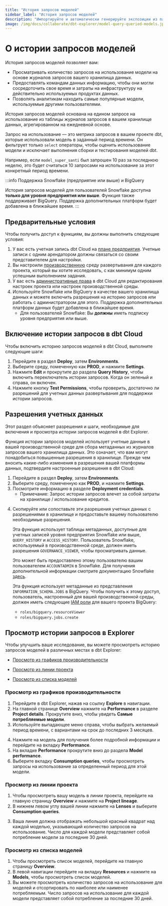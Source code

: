```yaml
---
title: "История запросов моделей"
sidebar_label: "История запросов моделей"
description: "Импортируйте и автоматически генерируйте экспозиции из панелей управления и узнайте, как модели используются в инструментах нижнего уровня для более богатой линии."
image: /img/docs/collaborate/dbt-explorer/model-query-queried-models.jpg
---
```


# О истории запросов моделей <Lifecycle status='preview' />

История запросов моделей позволяет вам:

- Просматривать количество запросов на использование модели на основе журналов запросов вашего хранилища данных.
- Предоставлять командам данных информацию, чтобы они могли сосредоточить свое время и затраты на инфраструктуру на действительно используемых продуктах данных.
- Позволять аналитикам находить самые популярные модели, используемые другими пользователями.

История запросов моделей основана на едином запросе на использование из таблицы журналов запросов в вашем хранилище данных, агрегированном на ежедневной основе.

<Expandable alt_header="Что такое запрос на использование?">

Запрос на использование — это метрика запросов в вашем проекте dbt, которые использовали модель в заданный период времени. Он фильтрует только `select` операторы, чтобы оценить использование модели и исключает выполнения сборки и тестирования моделей dbt.

Например, если `model_super_santi` был запрошен 10 раз за последнюю неделю, это будет считаться 10 запросами на использование за этот конкретный период времени.
</Expandable>


:::info Поддержка Snowflake (предприятие или выше) и BigQuery

История запросов моделей для пользователей Snowflake доступна **только для уровня предприятия или выше**. Функция также поддерживает BigQuery. Поддержка дополнительных платформ будет добавлена в ближайшее время.
:::

## Предварительные условия

Чтобы получить доступ к функциям, вы должны выполнить следующие условия:

1. У вас есть учетная запись dbt Cloud на [плане предприятия](https://www.getdbt.com/pricing/). Учетные записи с одним арендатором должны связаться со своим представителем для настройки.
2. Вы настроили [производственную](https://docs.getdbt.com/docs/deploy/deploy-environments#set-as-production-environment) среду развертывания для каждого проекта, который вы хотите исследовать, с как минимум одним успешным выполнением задания.
3. У вас есть [административные права](/docs/cloud/manage-access/enterprise-permissions) в dbt Cloud для редактирования настроек проекта или настроек производственной среды.
4. Используйте Snowflake или BigQuery в качестве вашего хранилища данных и можете включить разрешения на историю запросов или работать с администратором для этого. Поддержка дополнительных платформ данных будет добавлена в ближайшее время.
   - Для пользователей Snowflake: Вы **должны** иметь подписку уровня предприятия или выше.

## Включение истории запросов в dbt Cloud

Чтобы включить историю запросов моделей в dbt Cloud, выполните следующие шаги:

1. Перейдите в раздел **Deploy**, затем **Environments**.
2. Выберите среду, помеченную как **PROD**, и нажмите **Settings**.
3. Нажмите **Edit** и прокрутите до раздела **Query History**, чтобы включить переключатель истории запросов. Когда он зеленый и справа, он включен.
4. Нажмите кнопку **Test Permissions**, чтобы проверить, достаточно ли разрешений для учетных данных развертывания для поддержки истории запросов.

<DocCarousel slidesPerView={1}>

<Lightbox src="/img/docs/collaborate/dbt-explorer/enable-query-history.jpg" width="95%" title="Включите историю запросов в настройках вашей среды." />
<Lightbox src="/img/docs/collaborate/dbt-explorer/enable-query-history-success.jpg" width="95%" title="Пример результата проверки разрешений после нажатия на Test Permissions." />

</DocCarousel>

## Разрешения учетных данных

Этот раздел объясняет разрешения и шаги, необходимые для включения и просмотра истории запросов моделей в dbt Explorer.

Функция истории запросов моделей использует учетные данные в вашей производственной среде для сбора метаданных из журналов запросов вашего хранилища данных. Это означает, что вам могут понадобиться повышенные разрешения в хранилище. Прежде чем вносить какие-либо изменения в разрешения вашей платформы данных, подтвердите настроенные разрешения в dbt Cloud:

1. Перейдите в раздел **Deploy**, затем **Environments**.
2. Выберите среду, помеченную как **PROD**, и нажмите **Settings**.
3. Посмотрите информацию в разделе **Deployment credentials**. 
   - Примечание: Запрос истории запросов влечет за собой затраты на хранилище / использование кредитов.
<Lightbox src="/img/docs/collaborate/dbt-explorer/model-query-credentials.jpg" width="50%" title="Подтвердите свои учетные данные развертывания на странице настроек вашей среды." />

4. Скопируйте или сопоставьте эти разрешения учетных данных с разрешениями в хранилище и предоставьте вашему пользователю необходимые разрешения.

    <Expandable alt_header="Для Snowflake">

    Эта функция использует таблицы метаданных, доступные для учетных записей уровня предприятия Snowflake или выше, `QUERY_HISTORY` и `ACCESS_HISTORY`. Пользователь Snowflake, используемый в производственной среде, должен иметь разрешения `GOVERNANCE_VIEWER`, чтобы просматривать данные. 

    Это может быть предоставлено этому пользователю вашим пользователем `ACCOUNTADMIN` в Snowflake. Для получения дополнительной информации смотрите документацию Snowflake [здесь](https://docs.snowflake.com/en/sql-reference/account-usage#enabling-other-roles-to-use-schemas-in-the-snowflake-database).

    </Expandable>

    <Expandable alt_header="Для BigQuery">

    Эта функция использует метаданные из представления `INFORMATION_SCHEMA.JOBS` в BigQuery. Чтобы получить к этому доступ, пользователь, настроенный для вашей производственной среды, должен иметь следующие [IAM роли](https://cloud.google.com/bigquery/docs/access-control) для вашего проекта BigQuery:

    - `roles/bigquery.resourceViewer`
    - `roles/bigquery.jobs.create`

    </Expandable>

## Просмотр истории запросов в Explorer

Чтобы улучшить ваше исследование, вы можете просмотреть историю запросов моделей в различных местах в dbt Explorer:
- [Просмотр из графиков производительности](#view-from-performance-charts)
* [Просмотр из линии проекта](#view-from-project-lineage)
- [Просмотр из списка моделей](#view-from-model-list)

### Просмотр из графиков производительности

1. Перейдите в dbt Explorer, нажав на ссылку **Explore** в навигации.
2. На главной странице **Overview** нажмите на **Performance** в разделе **Project details**. Прокрутите вниз, чтобы увидеть **Самые потребляемые модели**.
3. Используйте выпадающее меню справа, чтобы выбрать желаемый период времени, с вариантами на срок до последних 3 месяцев. 

<Lightbox src="/img/docs/collaborate/dbt-explorer/most-consumed-models.jpg" width="85%" title="Просмотр самых потребляемых моделей на странице 'Performance' в dbt Explorer." />

4. Нажмите на модель для получения более подробной информации и перейдите на вкладку **Performance**.
5. На вкладке **Performance** прокрутите вниз до раздела **Model performance**. 
6. Выберите вкладку **Consumption queries**, чтобы просмотреть запросы на использование за определенный период для этой модели. 
<Lightbox src="/img/docs/collaborate/model-consumption-queries.jpg" width="90%" title="Просмотр запросов на использование с течением времени для данной модели." />

### Просмотр из линии проекта

1. Чтобы просмотреть вашу модель в линии проекта, перейдите на главную страницу **Overview** и нажмите на **Project lineage**.
2. В нижнем левом углу вашей линии нажмите на **Lenses** и выберите **Consumption queries**. 
<Lightbox src="/img/docs/collaborate/dbt-explorer/model-consumption-lenses.jpg" width="85%" title="Просмотр запросов на использование модели в вашей линии с помощью функции 'Lenses'." />

3. Ваша линия должна отображать небольшой красный квадрат над каждой моделью, указывающий количество запросов на использование. Число для каждой модели представляет собой потребление модели за последние 30 дней.

### Просмотр из списка моделей

1. Чтобы просмотреть список моделей, перейдите на главную страницу **Overview**.
2. В левой навигации перейдите на вкладку **Resources** и нажмите на **Models**, чтобы просмотреть список моделей.
3. Вы можете просмотреть количество запросов на использование для моделей и отсортировать по наиболее или наименее потребляемым. Число запросов на использование для каждой модели представляет собой потребление за последние 30 дней.
<Lightbox src="/img/docs/collaborate/dbt-explorer/model-consumption-list.jpg" width="85%" title="Просмотр потребления моделей на странице списка 'Models' в столбце 'Consumption'." />
